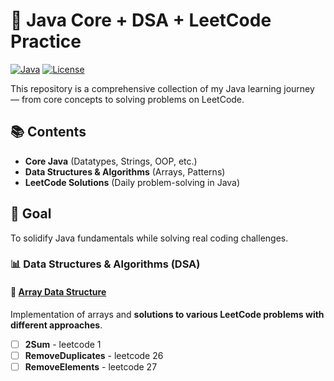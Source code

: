 # 🚀 Java Core + DSA + LeetCode Practice

[![Java](https://img.shields.io/badge/Java-17-blue.svg)](https://java.com)
[![License](https://img.shields.io/badge/License-MIT-green.svg)](LICENSE)

This repository is a comprehensive collection of my Java learning journey — from core concepts to solving problems on LeetCode.

## 📚 Contents
- **Core Java** (Datatypes, Strings, OOP, etc.)
- **Data Structures & Algorithms** (Arrays, Patterns)
- **LeetCode Solutions** (Daily problem-solving in Java)

## 🎯 Goal
To solidify Java fundamentals while solving real coding challenges.

### 📊 Data Structures & Algorithms (DSA)  

#### 🔹 [Array Data Structure](../JAVA-DSA-PRACTICE/Leetcode_Arrays/)  
Implementation of arrays and **solutions to various LeetCode problems with different approaches**.  

- [ ] **2Sum** - leetcode 1
- [ ] **RemoveDuplicates** - leetcode 26 
- [ ] **RemoveElements** - leetcode 27